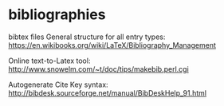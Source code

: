 # bibliographies
bibtex files
General structure for all entry types: https://en.wikibooks.org/wiki/LaTeX/Bibliography_Management

Online text-to-Latex tool: http://www.snowelm.com/~t/doc/tips/makebib.perl.cgi

Autogenerate Cite Key syntax: http://bibdesk.sourceforge.net/manual/BibDeskHelp_91.html
